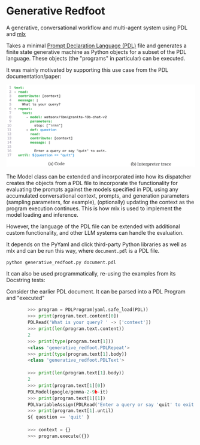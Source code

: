 # Generative Redfoot
A generative, conversational workflow and multi-agent system using PDL and [mlx](https://github.com/ml-explore/mlx-examples/tree/main/llms)

Takes a minimal [Prompt Declaration Language (PDL)](https://github.com/IBM/prompt-declaration-language) file and generates a finite state generative machine
as Python objects for a subset of the PDL language.  These objects (the "programs" in particular) can be executed. 

It was mainly motivated by supporting this use case from the PDL documentation/paper:

<img src="animated_chatbot.gif" alt="Animated GIF of PDL chatbot."/>

The Model class can be extended and incorporated into how its dispatcher creates the objects from a PDL file to incorporate the functionality for evaluating 
the prompts against the models specified in PDL using any accumulated conversational context, prompts, and generation parameters (sampling parameters, for example), 
(optionally) updating the context as the program execution continues.  This is how mlx is used to implement the model loading and inference.

However, the language of the PDL file can be extended with additional custom functionality, and 
other LLM systems can handle the evaluation.

It depends on the PyYaml and click third-party Python libraries as well as mlx and can be run this way, where `document.pdl` is a PDL file.
```commandline
python generative_redfoot.py document.pdl
```

It can also be used programmatically, re-using the examples from its Docstring tests:

Consider the earlier PDL document. It can be parsed into a PDL Program and "executed"

```python
        >>> program = PDLProgram(yaml.safe_load(PDL))
        >>> print(program.text.content[0])
        PDLRead('What is your query? ' -> ['context'])
        >>> print(len(program.text.content))
        2
        >>> print(type(program.text[1]))
        <class 'generative_redfoot.PDLRepeat'>
        >>> print(type(program.text[1].body))
        <class 'generative_redfoot.PDLText'>

        >>> print(len(program.text[1].body))
        2
        >>> print(program.text[1][0])
        PDLModel(google/gemma-2-9b-it)
        >>> print(program.text[1][1])
        PDLVariableAssign(PDLRead('Enter a query or say 'quit' to exit' -> ['context']) -> $question)
        >>> print(program.text[1].until)
        ${ question == 'quit' }

        >>> context = {}
        >>> program.execute({})


```

